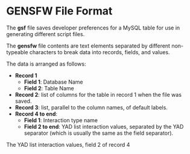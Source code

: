# GENSFW File Format

The **gsf** file saves developer preferences for a MySQL table for use
in generating different script files.

The **gensfw** file contents are text elements separated by different
non-typeable characters to break data into records, fields, and values.

The data is arranged as follows:

- **Record 1**
  - **Field 1**: Database Name
  - **Field 2**: Table Name
- **Record 2**: list of columns for the table in record 1 when the file
  was saved.
- **Record 3**: list, parallel to the column names, of default labels.
- **Record 4 to end**:
  - **Field 1**: Interaction type name
  - **Field 2 to end**: YAD list interaction values, separated by the
    YAD separator (which is usually the same as the field separator).

The YAD list interaction values, field 2 of record 4

